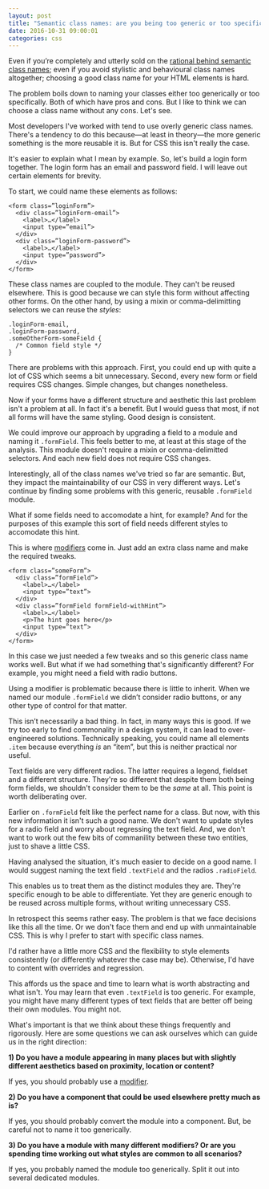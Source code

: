 ```yaml
---
layout: post
title: "Semantic class names: are you being too generic or too specific?"
date: 2016-10-31 09:00:01
categories: css
---
```


Even if you’re completely and utterly sold on the [rational behind semantic class names](http://maintainablecss.com/chapters/semantics/); even if you avoid stylistic and behavioural class names altogether; choosing a good class name for your HTML elements is hard.

The problem boils down to naming your classes either too generically or too specifically. Both of which have pros and cons. But I like to think we can choose a class name without any cons. Let's see.

Most developers I've worked with tend to use overly generic class names. There's a tendency to do this because&mdash;at least in theory&mdash;the more generic something is the more reusable it is. But for CSS this isn't really the case.

It's easier to explain what I mean by example. So, let's build a login form together. The login form has an email and password field. I will leave out certain elements for brevity.

To start, we could name these elements as follows:

    <form class=”loginForm”>
      <div class=”loginForm-email”>
        <label>…</label>
        <input type=”email”>
      </div>
      <div class=”loginForm-password”>
        <label>…</label>
        <input type=”password”>
      </div>
    </form>

These class names are coupled to the module. They can't be reused elsewhere. This is good because we can style this form without affecting other forms. On the other hand, by using a  mixin or comma-delimitting selectors we can reuse the *styles*:

    .loginForm-email,
    .loginForm-password,
    .someOtherForm-someField {
      /* Common field style */
    }

There are problems with this approach. First, you could end up with quite a lot of CSS which seems a bit unnecessary. Second, every new form or field requires CSS changes. Simple changes, but changes nonetheless.

Now if your forms have a different structure and aesthetic this last problem isn't a problem at all. In fact it's a benefit. But I would guess that most, if not all forms will have the same styling. Good design is consistent.

We could improve our approach by upgrading a field to a module and naming it `.formField`. This feels better to me, at least at this stage of the analysis. This module doesn't require a mixin or comma-delimitted selectors. And each new field does not require CSS changes.

Interestingly, all of the class names we've tried so far are semantic. But, they impact the maintainability of our CSS in very different ways. Let's continue by finding some problems with this generic, reusable `.formField` module.

What if some fields need to accomodate a hint, for example? And for the purposes of this example this sort of field needs different styles to accomodate this hint.

This is where [modifiers](http://maintainablecss.com/chapters/modifiers/) come in. Just add an extra class name and make the required tweaks.

    <form class=”someForm”>
      <div class=”formField”>
        <label>…</label>
        <input type=”text”>
      </div>
      <div class=”formField formField-withHint”>
        <label>…</label>
        <p>The hint goes here</p>
        <input type=”text”>
      </div>
    </form>

In this case we just needed a few tweaks and so this generic class name works well. But what if we had something that's significantly different? For example, you might need a field with radio buttons.

Using a modifier is problematic because there is little to inherit. When we named our module `.formField` we didn’t consider radio buttons, or any other type of control for that matter.

This isn’t necessarily a bad thing. In fact, in many ways this is good. If we try too early to find commonality in a design system, it can lead to over-engineered solutions. Technically speaking, you could name all elements `.item` because everything *is* an “item”, but this is neither practical nor useful.

Text fields are very different radios. The latter requires a legend, fieldset and a different structure. They're so different that despite them both being form fields, we shouldn't consider them to be the *same* at all. This point is worth deliberating over.

Earlier on `.formField` felt like the perfect name for a class. But now, with this new information it isn't such a good name. We don't want to update styles for a radio field and worry about regressing the text field.  And, we don't want to work out the few bits of commanility between these two entities, just to shave a little CSS.

Having analysed the situation, it's much easier to decide on a good name. I would suggest naming the text field `.textField` and the radios `.radioField`.

This enables us to treat them as the distinct modules they are. They're specific enough to be able to differentiate. Yet they are generic enough to be reused across multiple forms, without writing unnecessary CSS.

In retrospect this seems rather easy. The problem is that we face decisions like this all the time. Or we don't face them and end up with unmaintainable CSS. This is why I prefer to start with specific class names.

I'd rather have a little more CSS and the flexibility to style elements consistently (or differently whatever the case may be). Otherwise, I'd have to content with overrides and regression.

This affords us the space and time to learn what is worth abstracting and what isn't. You may learn that even `.textField` is too generic. For example, you might have many different types of text fields that are better off being their own modules. You might not.

What's important is that we think about these things frequently and rigorously. Here are some questions we can ask ourselves which can guide us in the right direction:

**1) Do you have a module appearing in many places but with slightly different aesthetics based on proximity, location or content?**

If yes, you should probably use a [modifier](http://maintainablecss.com/chapters/modifiers/).

 **2) Do you have a component that could be used elsewhere pretty much as is?**

If yes, you should probably convert the module into a component. But, be careful not to name it too generically.

 **3) Do you have a module with many different modifiers? Or are you spending time working out what styles are common to all scenarios?**

If yes, you probably named the module too generically. Split it out into several dedicated modules.